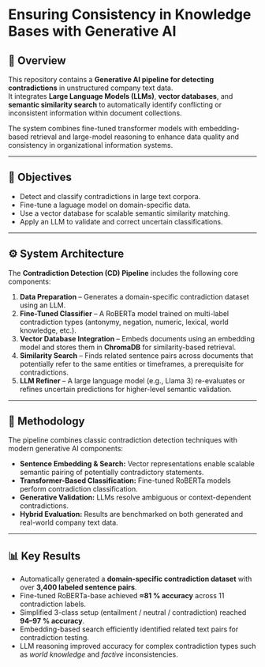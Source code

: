 # Ensuring Consistency in Knowledge Bases with Generative AI

## 📘 Overview
This repository contains a **Generative AI pipeline for detecting contradictions** in unstructured company text data.  
It integrates **Large Language Models (LLMs)**, **vector databases**, and **semantic similarity search** to automatically identify conflicting or inconsistent information within document collections.

The system combines fine-tuned transformer models with embedding-based retrieval and large-model reasoning to enhance data quality and consistency in organizational information systems.

---

## 🧩 Objectives
- Detect and classify contradictions in large text corpora.  
- Fine-tune a laguage model on domain-specific data.  
- Use a vector database for scalable semantic similarity matching.  
- Apply an LLM to validate and correct uncertain classifications.

---

## ⚙️ System Architecture
The **Contradiction Detection (CD) Pipeline** includes the following core components:

1. **Data Preparation** – Generates a domain-specific contradiction dataset using an LLM.  
2. **Fine-Tuned Classifier** – A RoBERTa model trained on multi-label contradiction types (antonymy, negation, numeric, lexical, world knowledge, etc.).  
3. **Vector Database Integration** – Embeds documents using an embedding model and stores them in **ChromaDB** for similarity-based retrieval.  
4. **Similarity Search** – Finds related sentence pairs across documents that potentially refer to the same entities or timeframes, a prerequisite for contradictions.  
5. **LLM Refiner** – A large language model (e.g., Llama 3) re-evaluates or refines uncertain predictions for higher-level semantic validation.

---

## 🧠 Methodology
The pipeline combines classic contradiction detection techniques with modern generative AI components:

- **Sentence Embedding & Search:** Vector representations enable scalable semantic pairing of potentially contradictory statements.  
- **Transformer-Based Classification:** Fine-tuned RoBERTa models perform contradiction classification.  
- **Generative Validation:** LLMs resolve ambiguous or context-dependent contradictions.  
- **Hybrid Evaluation:** Results are benchmarked on both generated and real-world company text data.

---

## 📊 Key Results
- Automatically generated a **domain-specific contradiction dataset** with over **3,400 labeled sentence pairs**.  
- Fine-tuned RoBERTa-base achieved **≈81 % accuracy** across 11 contradiction labels.  
- Simplified 3-class setup (entailment / neutral / contradiction) reached **94–97 % accuracy**.  
- Embedding-based search efficiently identified related text pairs for contradiction testing.  
- LLM reasoning improved accuracy for complex contradiction types such as *world knowledge* and *factive* inconsistencies.
